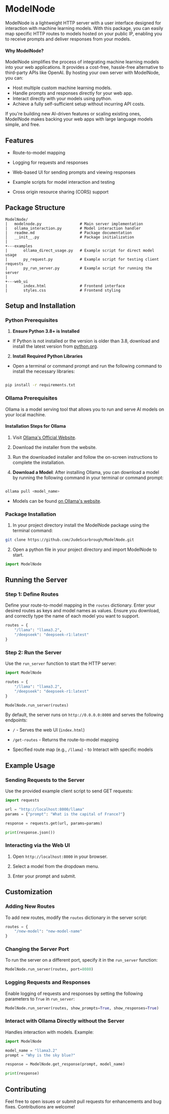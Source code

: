 # ModelNode

  

ModelNode is a lightweight HTTP server with a user interface designed for interaction with machine learning models. With this package, you can easily map specific HTTP routes to models hosted on your public IP, enabling you to receive prompts and deliver responses from your models.

#### Why ModelNode?
ModelNode simplifies the process of integrating machine learning models into your web applications. It provides a cost-free, hassle-free alternative to third-party APIs like OpenAI. By hosting your own server with ModelNode, you can:

- Host multiple custom machine learning models.
- Handle prompts and responses directly for your web app.
- Interact directly with your models using python.
- Achieve a fully self-sufficient setup without incurring API costs.

If you're building new AI-driven features or scaling existing ones, ModelNode makes backing your web apps with large language models simple, and free.
  

## Features

  

- Route-to-model mapping

- Logging for requests and responses

- Web-based UI for sending prompts and viewing responses

- Example scripts for model interaction and testing

- Cross origin resource sharing (CORS) support

  


## Package Structure

```
ModelNode/
|   modelnode.py                 # Main server implementation
|   ollama_interaction.py        # Model interaction handler
|   readme.md                    # Package documentation
│   __init__.py                  # Package initialization
|
+---examples
|       ollama_direct_usage.py   # Example script for direct model usage
|       py_request.py            # Example script for testing client requests
|       py_run_server.py         # Example script for running the server
|
+---web_ui
|       index.html               # Frontend interface
|       styles.css               # Frontend styling
```



  

## Setup and Installation

  
  
  
  
  
  


  

### Python Prerequisites

  

1.  **Ensure Python 3.8+ is Installed**



- If Python is not installed or the version is older than 3.8, download and install the latest version from [python.org](https://www.python.org/).

  

2.  **Install Required Python Libraries**

- Open a terminal or command prompt and run the following command to install the necessary libraries:

  

```bash

pip install -r requirements.txt

```

  

### Ollama Prerequisites

  

Ollama is a model serving tool that allows you to run and serve AI models on your local machine.

  



  

#### Installation Steps for Ollama

  

1. Visit [Ollama's Official Website](https://ollama.com/).

2. Download the installer from the website.

3. Run the downloaded installer and follow the on-screen instructions to complete the installation.

4.  **Download a Model**: After installing Ollama, you can download a model by running the following command in your terminal or command prompt:

```bash

ollama pull <model_name>

```

- Models can be found [on Ollama's website](https://ollama.com/search).

  

### Package Installation

1. In your project directory install the ModelNode package using the terminal command:
```bash
git clone https://github.com/JudeScarbrough/ModelNode.git
```
2. Open a python file in your project directory and import ModelNode to start.
```python
import ModelNode
```






## Running the Server

  

### Step 1: Define Routes

Define your route-to-model mapping in the `routes` dictionary. Enter your desired routes as keys and model names as values. Ensure you download, and correctly type the name of each model you want to support.

  

```python
routes = {
	"/llama": "llama3.2",
	"/deepseek": "deepseek-r1:latest"
}
```

  

### Step 2: Run the Server

  

Use the `run_server` function to start the HTTP server:

  

```python
import ModelNode

routes = {
	"/llama": "llama3.2",
	"/deepseek": "deepseek-r1:latest"
}

ModelNode.run_server(routes)
```

  

By default, the server runs on `http://0.0.0.0:8000` and serves the following endpoints:

  

-  `/` - Serves the web UI (`index.html`)

-  `/get-routes` - Returns the route-to-model mapping

- Specified route map (e.g., `/llama`) - to Interact with specific models

  


  

## Example Usage

  

### Sending Requests to the Server

  

Use the provided example client script to send GET requests:

  

```python
import requests

url = "http://localhost:8000/llama"
params = {"prompt": "What is the capital of France?"}

response = requests.get(url, params=params)

print(response.json())
```

  

### Interacting via the Web UI

  

1. Open `http://localhost:8000` in your browser.

2. Select a model from the dropdown menu.

3. Enter your prompt and submit.

  



  

## Customization

  

### Adding New Routes

  

To add new routes, modify the `routes` dictionary in the server script:

  

```python
routes = {
	"/new-model": "new-model-name"
}
```

  

### Changing the Server Port

  

To run the server on a different port, specify it in the `run_server` function:

  

```python
ModelNode.run_server(routes, port=8080)
```

  





  

### Logging Requests and Responses

  

Enable logging of requests and responses by setting the following parameters to `True` in `run_server`:

  

```python
ModelNode.run_server(routes, show_prompts=True, show_responses=True)
```


  

### Interact with Ollama Directly without the Server

  

Handles interaction with models. Example:

  

```python
import ModelNode

model_name = "llama3.2"
prompt = "Why is the sky blue?"

response = ModelNode.get_response(prompt, model_name)

print(response)
```

 
  

## Contributing

Feel free to open issues or submit pull requests for enhancements and bug fixes. Contributions are welcome!

